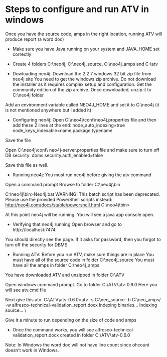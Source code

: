 # Steps to configure and run ATV in windows

Once you have the source code, amps in the right location, running ATV will produce report (a word doc)

* Make sure you have Java running on your system and JAVA_HOME set correctly

* Create 4 folders C:\neo4j, C:\neo4j_source, C:\neo4j_amps and C:\atv

* Dowloading neo4j:
Download the 2.2.7 windows 32 bit zip file from neo4j site
You need to get the windows zip archive. Do not download the installer as it requires complex setup and configuration.
Get the community edition of the zip archive.
Once downloaded, unzip it to C:\neo4j folder

Add an environment variable called NEO4J_HOME and set it to C:\neo4j (it is not mentioned anywhere but I added it)

* Configuring neo4j:
Open C:\neo4j\conf\neo4j.properties file and then add these 2 lines at the end:
node_auto_indexing=true
node_keys_indexable=name,package,typename

Save the file

Open C:\neo4j\conf\ neo4j-server.properties file and make sure to turn off DB security:
dbms.security.auth_enabled=false

Save this file as well.

* Running neo4j:
You must run neo4j before giving the atv command

Open a command prompt
Browse to folder C:\neo4j\bin

C:\neo4j\bin>Neo4j.bat
WARNING! This batch script has been deprecated. Please use the provided PowerShell scripts instead: http://neo4j.com/docs/stable/powershell.html
C:\neo4j\bin>

At this point neo4j will be running. You will see a java app console open.

* Verifying that neo4j running
Open browser and go to http://localhost:7474 

You should directly see the page. If it asks for password, then you forgot to turn off the security for DBMS

* Running ATV:
Before you run ATV, make sure things are in place
You must have all of the source code in folder C:\neo4j_source
You must have all the amps in folder C:\neo4j_amps

You have downloaded ATV and unzipped in folder C:\ATV

Open windows command prompt. Go to folder C:\ATV\atv-0.6.0
Here you will see atv.cmd file

Next give this atv:
C:\ATV\atv-0.6.0>atv  -s C:\neo_source  -b C:\neo_amps/  -w alfresco-technical-validation_report.docx
Indexing binaries...
Indexing source... \

Give it a minute to run depending on the size of code and amps

* Once the command works, you will see alfresco-technical-validation_report.docx created in folder C:\ATV\atv-0.6.0

Note: In Windows the word doc will not have line count since ohcount doesn't work in Windows.
